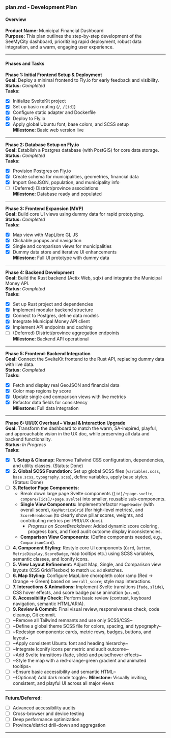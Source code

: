 ### plan.md - Development Plan

#### Overview
**Product Name:** Municipal Financial Dashboard  
**Purpose:** This plan outlines the step-by-step development of the SeeMyCity dashboard, prioritizing rapid deployment, robust data integration, and a warm, engaging user experience.

---

#### Phases and Tasks

**Phase 1: Initial Frontend Setup & Deployment**  
**Goal:** Deploy a minimal frontend to Fly.io for early feedback and visibility.  
**Status:** _Completed_  
**Tasks:**  
- [x] Initialize SvelteKit project  
- [x] Set up basic routing (`/`, `/[id]`)  
- [x] Configure static adapter and Dockerfile  
- [x] Deploy to Fly.io  
- [x] Apply global Ubuntu font, base colors, and SCSS setup  
**Milestone:** Basic web version live

---

**Phase 2: Database Setup on Fly.io**  
**Goal:** Establish a Postgres database (with PostGIS) for core data storage.  
**Status:** _Completed_  
**Tasks:**  
- [x] Provision Postgres on Fly.io  
- [x] Create schema for municipalities, geometries, financial data  
- [x] Import GeoJSON, population, and municipality info  
- [ ] (Deferred) District/province associations  
**Milestone:** Database ready and populated

---

**Phase 3: Frontend Expansion (MVP)**  
**Goal:** Build core UI views using dummy data for rapid prototyping.  
**Status:** _Completed_  
**Tasks:**  
- [x] Map view with MapLibre GL JS  
- [x] Clickable popups and navigation  
- [x] Single and comparison views for municipalities  
- [x] Dummy data store and iterative UI enhancements  
**Milestone:** Full UI prototype with dummy data

---

**Phase 4: Backend Development**  
**Goal:** Build the Rust backend (Actix Web, sqlx) and integrate the Municipal Money API.  
**Status:** _Completed_  
**Tasks:**  
- [x] Set up Rust project and dependencies  
- [x] Implement modular backend structure  
- [x] Connect to Postgres, define data models  
- [x] Integrate Municipal Money API client  
- [x] Implement API endpoints and caching  
- [ ] (Deferred) District/province aggregation endpoints  
**Milestone:** Backend API operational

---

**Phase 5: Frontend-Backend Integration**  
**Goal:** Connect the SvelteKit frontend to the Rust API, replacing dummy data with live data.  
**Status:** _Completed_  
**Tasks:**  
- [x] Fetch and display real GeoJSON and financial data  
- [x] Color map regions by score  
- [x] Update single and comparison views with live metrics  
- [x] Refactor data fields for consistency  
**Milestone:** Full data integration

---

**Phase 6: UI/UX Overhaul – Visual & Interaction Upgrade**  
**Goal:** Transform the dashboard to match the warm, SA-inspired, playful, and approachable vision in the UX doc, while preserving all data and backend functionality.  
**Status:** _In Progress_  
**Tasks:**  
- [x] **1. Setup & Cleanup:** Remove Tailwind CSS configuration, dependencies, and utility classes. (Status: Done)
- [x] **2. Global SCSS Foundation:** Set up global SCSS files (`variables.scss`, `base.scss`, `typography.scss`), define variables, apply base styles. (Status: Done)
- [ ] **3. Refactor Page Components:**
  - Break down large page Svelte components (`[id]/+page.svelte`, `compare/[ids]/+page.svelte`) into smaller, reusable sub-components.
  - **Single View Components:** Implement/refactor `PageHeader` (with overall score), `KeyMetricsGrid` (for high-level metrics), and `ScoreBreakdown` (to clearly show pillar scores, weights, and contributing metrics per PRD/UX docs).
    - *Progress on ScoreBreakdown:* Added dynamic score coloring, progress bars, and fixed audit outcome display inconsistencies.
  - **Comparison View Components:** (Define components needed, e.g., `ComparisonCard`).
- [ ] **4. Component Styling:** Restyle core UI components (`Card`, `Button`, `MetricDisplay`, `ScoreBadge`, map tooltips etc.) using SCSS variables, semantic classes, and Iconify icons.
- [ ] **5. View Layout Refinement:** Adjust Map, Single, and Comparison view layouts (CSS Grid/Flexbox) to match `ux.md` sketches.
- [ ] **6. Map Styling:** Configure MapLibre choropleth color ramp (Red -> Orange -> Green) based on `overall_score`; style map interactions.
- [ ] **7. Interactions & Animations:** Implement Svelte transitions (`fade`, `slide`), CSS hover effects, and score badge pulse animation (`ux.md`).
- [ ] **8. Accessibility Check:** Perform basic review (contrast, keyboard navigation, semantic HTML/ARIA).
- [ ] **9. Review & Commit:** Final visual review, responsiveness check, code cleanup, Git commit.
- [ ] ~Remove all Tailwind remnants and use only SCSS/CSS~ 
- [ ] ~Define a global theme SCSS file for colors, spacing, and typography~ 
- [ ] ~Redesign components: cards, metric rows, badges, buttons, and layout~ 
- [ ] ~Apply consistent Ubuntu font and heading hierarchy~ 
- [ ] ~Integrate Iconify icons per metric and audit outcome~ 
- [ ] ~Add Svelte transitions (fade, slide) and pulse/hover effects~ 
- [ ] ~Style the map with a red-orange-green gradient and animated tooltips~ 
- [ ] ~Ensure basic accessibility and semantic HTML~ 
- [ ] ~(Optional) Add dark mode toggle~ 
**Milestone:** Visually inviting, consistent, and playful UI across all major views

---

**Future/Deferred:**  
- [ ] Advanced accessibility audits  
- [ ] Cross-browser and device testing  
- [ ] Deep performance optimization  
- [ ] Province/district drill-down and aggregation

---